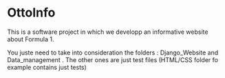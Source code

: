 # OttoInfo
This is a software project in which we developp an informative website about Formula 1.


You juste need to take into consideration the folders : Django_Website and Data_management .
The other ones are just test files (HTML/CSS folder fo example contains just tests) 
